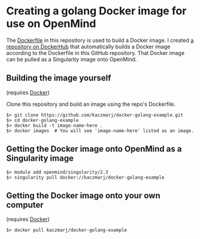 # Creating a golang Docker image for use on OpenMind

The [Dockerfile](/Dockerfile) in this repository is used to build a Docker image. I created [a repository on DockerHub](https://hub.docker.com/r/kaczmarj/docker-golang-example/) that automatically builds a Docker image according to the Dockerfile in this GitHub repository. That Docker image can be pulled as a Singularity image onto OpenMind.


## Building the image yourself

(requires [Docker](https://www.docker.com/community-edition))

Clone this repository and build an image using the repo's Dockerfile.

```shell
$> git clone https://github.com/kaczmarj/docker-golang-example.git
$> cd docker-golang-example
$> docker build -t image-name-here .
$> docker images  # You will see 'image-name-here' listed as an image.
```


## Getting the Docker image onto OpenMind as a Singularity image

```shell
$> module add openmind/singularity/2.3
$> singularity pull docker://kaczmarj/docker-golang-example
```


## Getting the Docker image onto your own computer

(requires [Docker](https://www.docker.com/community-edition))

```shell
$> docker pull kaczmarj/docker-golang-example
```
